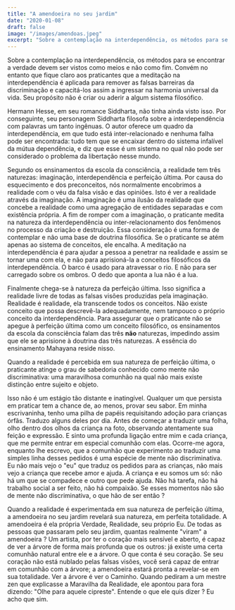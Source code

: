 ```yaml
---
title: "A amendoeira no seu jardim"
date: "2020-01-08"
draft: false
image: "/images/amendoas.jpeg"
excerpt: "Sobre a contemplação na interdependência, os métodos para se encontrar a verdade devem ser vistos como meios e não como fim."
---
```


Sobre a contemplação na interdependência, os métodos para se encontrar a verdade devem ser vistos como meios e não como fim. Convém no entanto que fique claro aos praticantes que a meditação na interdependência é aplicada para remover as falsas barreiras da discriminação e capacitá-los assim a ingressar na harmonia universal da vida. Seu propósito não é criar ou aderir a algum sistema filosófico.

Hermann Hesse, em seu romance Siddharta, não tinha ainda visto isso. Por conseguinte, seu personagem Siddharta filosofa sobre a interdependência com palavras um tanto ingênuas. O autor oferece um quadro da interdependência, em que tudo está inter-relacionado e nenhuma falha pode ser encontrada: tudo tem que se encaixar dentro do sistema infalível da mútua dependência, e diz que esse é um sistema no qual não pode ser considerado o problema da libertação nesse mundo.

Segundo os ensinamentos da escola da consciência, a realidade tem três naturezas: imaginação, interdependência e perfeição última. Por causa do esquecimento e dos preconceitos, nós normalmente encobrimos a realidade com o véu da falsa visão e das opiniões. Isto é ver a realidade através da imaginação. A imaginação é uma ilusão da realidade que concebe a realidade como uma agregação de entidades separadas e com existência própria. A fim de romper com a imaginação, o praticante medita na natureza da interdependência ou inter-relacionamento dos fenômenos no processo da criação e destruição. Essa consideração é uma forma de contemplar e não uma base de doutrina filosófica. Se o praticante se atém apenas ao sistema de conceitos, ele encalha. A meditação na interdependência é para ajudar a pessoa a penetrar na realidade e assim se tornar uma com ela, e não para aprisioná-la a conceitos filosóficos da interdependência. O barco é usado para atravessar o rio. E não para ser carregado sobre os ombros. O dedo que aponta a lua não é a lua.

Finalmente chega-se à natureza da perfeição última. Isso significa a realidade livre de todas as falsas visões produzidas pela imaginação. Realidade é realidade, ela transcende todos os conceitos. Não existe conceito que possa descrevê-la adequadamente, nem tampouco o próprio conceito da interdependência. Para assegurar que o praticante não se apegue à perfeição última como um conceito filosófico, os ensinamentos da escola da consciência falam das três **não** naturezas, impedindo assim que ele se aprisione à doutrina das três naturezas. A essência do ensinamento Mahayana reside nisso.

Quando a realidade é percebida em sua natureza de perfeição última, o praticante atinge o grau de sabedoria conhecido como mente não discriminativa: uma maravilhosa comunhão na qual não mais existe distinção entre sujeito e objeto.

Isso não é um estágio tão distante e inatingível. Qualquer um que persista em praticar tem a chance de, ao menos, provar seu sabor. Em minha escrivaninha, tenho uma pilha de papéis requisitando adoção para crianças órfãs. Traduzo alguns deles por dia. Antes de começar a traduzir uma folha, olho dentro dos olhos da criança na foto, observando atentamente sua feição e expressão. E sinto uma profunda ligação entre mim e cada criança, que me permite entrar em especial comunhão com elas. Ocorre-me agora, enquanto lhe escrevo, que a comunhão que experimento ao traduzir uma simples linha desses pedidos é uma espécie de mente não discriminativa. Eu não mais vejo o "eu" que traduz os pedidos para as crianças, não mais vejo a criança que recebe amor e ajuda. A criança e eu somos um só: não há um que se compadece e outro que pede ajuda. Não há tarefa, não há trabalho social a ser feito, não há compaixão. Se esses momentos não são de mente não discriminativa, o que hão de ser então ?

Quando a realidade é experimentada em sua natureza de perfeição última, a amendoeira no seu jardim revelará sua natureza, em perfeita totalidade. A amendoeira é ela própria Verdade, Realidade, seu próprio Eu. De todas as pessoas que passaram pelo seu jardim, quantas realmente "viram" a amendoeira ? Um artista, por ter o coração mais sensível e aberto, é capaz de ver a árvore de forma mais profunda que os outros: já existe uma certa comunhão natural entre ele e a árvore. O que conta é seu coração. Se seu coração não está nublado pelas falsas visões, você será capaz de entrar em comunhão com a árvore; a amendoeira estará pronta a revelar-se em sua totalidade. Ver a árvore é ver o Caminho. Quando pediram a um mestre zen que explicasse a Maravilha da Realidade, ele apontou para fora dizendo: "Olhe para aquele cipreste". Entende o que ele quis dizer ? Eu acho que sim.
